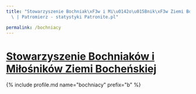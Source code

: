 ```yaml
---
title: "Stowarzyszenie Bochniak\xF3w i Mi\u0142o\u015Bnik\xF3w Ziemi Boche\u0144skiej\
  \ | Patromierz - statystyki Patronite.pl"

permalink: /bochniacy
---
```


# [Stowarzyszenie Bochniaków i Miłośników Ziemi Bocheńskiej](https://patronite.pl/bochniacy)

{% include profile.md name="bochniacy" prefix="b" %}

